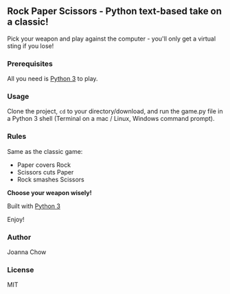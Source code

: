 ## Rock Paper Scissors - Python text-based take on a classic!

Pick your weapon and play against the computer - you'll only get a virtual sting if you lose!

### Prerequisites

All you need is [Python 3](https://www.python.org/) to play.

### Usage
Clone the project, <code>cd</code> to your directory/download, and run the game.py file in a Python 3 shell (Terminal on a mac / Linux, Windows command prompt).

### Rules
Same as the classic game:

* Paper covers Rock  
* Scissors cuts Paper  
* Rock smashes Scissors

**Choose your weapon wisely!**

Built with [Python 3](https://www.python.org/doc/)

Enjoy!

### Author
Joanna Chow

### License 
MIT